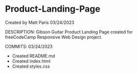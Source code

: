 # Product-Landing-Page

Created by Matt Paris
03/24/2023

DESCRIPTION:
Gibson Guitar Product Landing Page created for freeCodeCamp Responsive Web Design project. 

COMMITS:
03/24/2023
- Created README.md
- Created index.html
- Created styles.css
	